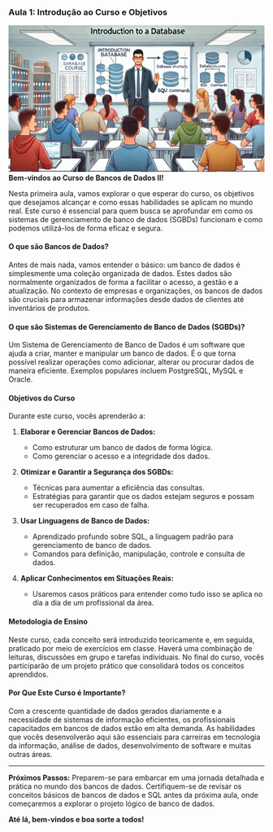 ### Aula 1: Introdução ao Curso e Objetivos
![](./assets/01.jpeg)
**Bem-vindos ao Curso de Bancos de Dados II!**

Nesta primeira aula, vamos explorar o que esperar do curso, os objetivos que desejamos alcançar e como essas habilidades se aplicam no mundo real. Este curso é essencial para quem busca se aprofundar em como os sistemas de gerenciamento de banco de dados (SGBDs) funcionam e como podemos utilizá-los de forma eficaz e segura.

#### O que são Bancos de Dados?

Antes de mais nada, vamos entender o básico: um banco de dados é simplesmente uma coleção organizada de dados. Estes dados são normalmente organizados de forma a facilitar o acesso, a gestão e a atualização. No contexto de empresas e organizações, os bancos de dados são cruciais para armazenar informações desde dados de clientes até inventários de produtos.

#### O que são Sistemas de Gerenciamento de Banco de Dados (SGBDs)?

Um Sistema de Gerenciamento de Banco de Dados é um software que ajuda a criar, manter e manipular um banco de dados. É o que torna possível realizar operações como adicionar, alterar ou procurar dados de maneira eficiente. Exemplos populares incluem PostgreSQL, MySQL e Oracle.

#### Objetivos do Curso

Durante este curso, vocês aprenderão a:

1. **Elaborar e Gerenciar Bancos de Dados:**
   - Como estruturar um banco de dados de forma lógica.
   - Como gerenciar o acesso e a integridade dos dados.

2. **Otimizar e Garantir a Segurança dos SGBDs:**
   - Técnicas para aumentar a eficiência das consultas.
   - Estratégias para garantir que os dados estejam seguros e possam ser recuperados em caso de falha.

3. **Usar Linguagens de Banco de Dados:**
   - Aprendizado profundo sobre SQL, a linguagem padrão para gerenciamento de banco de dados.
   - Comandos para definição, manipulação, controle e consulta de dados.

4. **Aplicar Conhecimentos em Situações Reais:**
   - Usaremos casos práticos para entender como tudo isso se aplica no dia a dia de um profissional da área.

#### Metodologia de Ensino

Neste curso, cada conceito será introduzido teoricamente e, em seguida, praticado por meio de exercícios em classe. Haverá uma combinação de leituras, discussões em grupo e tarefas individuais. No final do curso, vocês participarão de um projeto prático que consolidará todos os conceitos aprendidos.

#### Por Que Este Curso é Importante?

Com a crescente quantidade de dados gerados diariamente e a necessidade de sistemas de informação eficientes, os profissionais capacitados em bancos de dados estão em alta demanda. As habilidades que vocês desenvolverão aqui são essenciais para carreiras em tecnologia da informação, análise de dados, desenvolvimento de software e muitas outras áreas.

---

**Próximos Passos:**
Preparem-se para embarcar em uma jornada detalhada e prática no mundo dos bancos de dados. Certifiquem-se de revisar os conceitos básicos de bancos de dados e SQL antes da próxima aula, onde começaremos a explorar o projeto lógico de banco de dados.

**Até lá, bem-vindos e boa sorte a todos!**